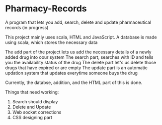 # Pharmacy-Records
A program that lets you add, search, delete and update pharmaceutical records (in progress)

This project mainly uses scala, HTML and JavaScript. A database is made using scala, which stores the necessary data

The add part of the project lets us add the necessary details of a newly added drug into oour system
The search part, searches with ID and tells you the availability status of the drug
The delete part let's us delete those drugs that have expired or are empty
The update part is an automatic updation system that updates everytime someone buys the drug

Currently, the databse, addition, and the HTML part of this is done.

Things that need working:
1. Search should display
2. Delete and Update
3. Web socket corrections
4. CSS designing part
